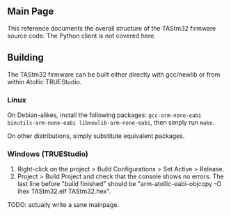 Main Page
---

This reference  documents the overall structure of the TAStm32 firmware source code. The Python client is not covered here.

## Building
The TAStm32 firmware can be built either directly with gcc/newlib or from within Atollic TRUEStudio.

### Linux
On Debian-alikes, install the following packages: `gcc-arm-none-eabi binutils-arm-none-eabi libnewlib-arm-none-eabi`, then simply run `make`.

On other distributions, simply substitute equivalent packages.

### Windows (TRUEStudio)
1. Right-click on the project > Build Configurations > Set Active > Release.
2. Project > Build Project and check that the console shows no errors. The last line before "build finished" should be "arm-atollic-eabi-objcopy -O ihex TAStm32.elf TAStm32.hex".



TODO: actually write a sane mainpage.
